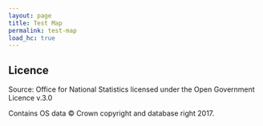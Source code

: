 ```yaml
---
layout: page
title: Test Map
permalink: test-map
load_hc: true
---
```


    
<script src="../assets/js/testmap.js"></script>

<div id="covid-map"></div>


## Licence

Source: Office for National Statistics licensed under the Open Government Licence v.3.0

Contains OS data © Crown copyright and database right 2017.

